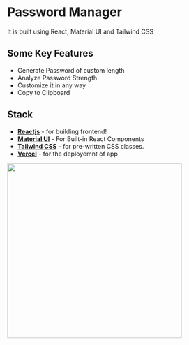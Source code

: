# Password Manager

It is built using React, Material UI and Tailwind CSS

## Some Key Features

- Generate Password of custom length
- Analyze Password Strength
- Customize it in any way
- Copy to Clipboard

## Stack


- <strong style="text-decoration: underline;">Reactjs</strong> - for building frontend!
- <strong style="text-decoration: underline;">Material UI</strong> - For Built-in React Components
- <strong style="text-decoration: underline;">Tailwind CSS</strong> - for pre-written CSS classes.
- <strong style="text-decoration: underline;">Vercel</strong> - for the deployemnt of app

<img src="https://github.com/hamzabu004/Pass-Mananger-Front/assets/90743729/34d98b02-b31e-41d4-94fe-21aca486ca8c" width=400 style="text-align: center;">
